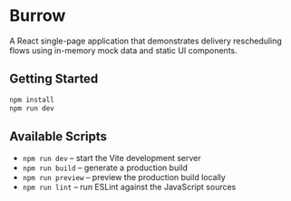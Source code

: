 # Burrow

A React single-page application that demonstrates delivery rescheduling flows using in-memory mock data and static UI components.

## Getting Started

```bash
npm install
npm run dev
```

## Available Scripts

- `npm run dev` – start the Vite development server
- `npm run build` – generate a production build
- `npm run preview` – preview the production build locally
- `npm run lint` – run ESLint against the JavaScript sources
